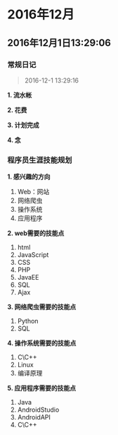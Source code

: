 # 2016年12月

## 2016年12月1日13:29:06

### 常规日记

> 2016-12-1 13:29:16

**1. 流水帐**

**2. 花费**

**3. 计划完成**

**4. 念**

### 程序员生涯技能规划

**1. 感兴趣的方向**

  1. Web：网站
  2. 网络爬虫
  3. 操作系统
  4. 应用程序

**2. web需要的技能点**

1. html 
2. JavaScript
3. CSS
4. PHP
5. JavaEE
6. SQL
8. Ajax

**3. 网络爬虫需要的技能点**
  
1. Python
2. SQL

**4. 操作系统需要的技能点**

1. C\C++
2. Linux
3. 编译原理
  
**5. 应用程序需要的技能点**
  
1. Java
2. AndroidStudio
3. AndroidAPI
4. C\C++
  
